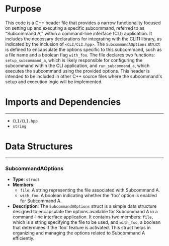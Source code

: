 # Purpose
This code is a C++ header file that provides a narrow functionality focused on setting up and executing a specific subcommand, referred to as "Subcommand A," within a command-line interface (CLI) application. It includes the necessary declarations for integrating with the CLI11 library, as indicated by the inclusion of `<CLI/CLI.hpp>`. The `SubcommandAOptions` struct is defined to encapsulate the options specific to this subcommand, such as a file name and a boolean flag `with_foo`. The file declares two functions: `setup_subcommand_a`, which is likely responsible for configuring the subcommand within the CLI application, and `run_subcommand_a`, which executes the subcommand using the provided options. This header is intended to be included in other C++ source files where the subcommand's setup and execution logic will be implemented.
# Imports and Dependencies

---
- `CLI/CLI.hpp`
- `string`


# Data Structures

---
### SubcommandAOptions<!-- {{#data_structure:SubcommandAOptions}} -->
- **Type**: `struct`
- **Members**:
    - `file`: A string representing the file associated with Subcommand A.
    - `with_foo`: A boolean indicating whether the 'foo' option is enabled for Subcommand A.
- **Description**: The `SubcommandAOptions` struct is a simple data structure designed to encapsulate the options available for Subcommand A in a command-line interface application. It contains two members: `file`, which is a string specifying the file to be used, and `with_foo`, a boolean that determines if the 'foo' feature is activated. This struct helps in organizing and managing the options related to Subcommand A efficiently.


